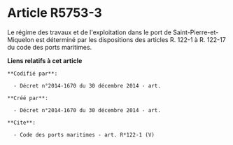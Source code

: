 # Article R5753-3

Le régime des travaux et de l'exploitation dans le port de Saint-Pierre-et-Miquelon est déterminé par les dispositions des
articles R. 122-1 à R. 122-17 du code des ports maritimes.

**Liens relatifs à cet article**

	**Codifié par**:

	  - Décret n°2014-1670 du 30 décembre 2014 - art.

	**Créé par**:

	  - Décret n°2014-1670 du 30 décembre 2014 - art.

	**Cite**:

	  - Code des ports maritimes - art. R*122-1 (V)
